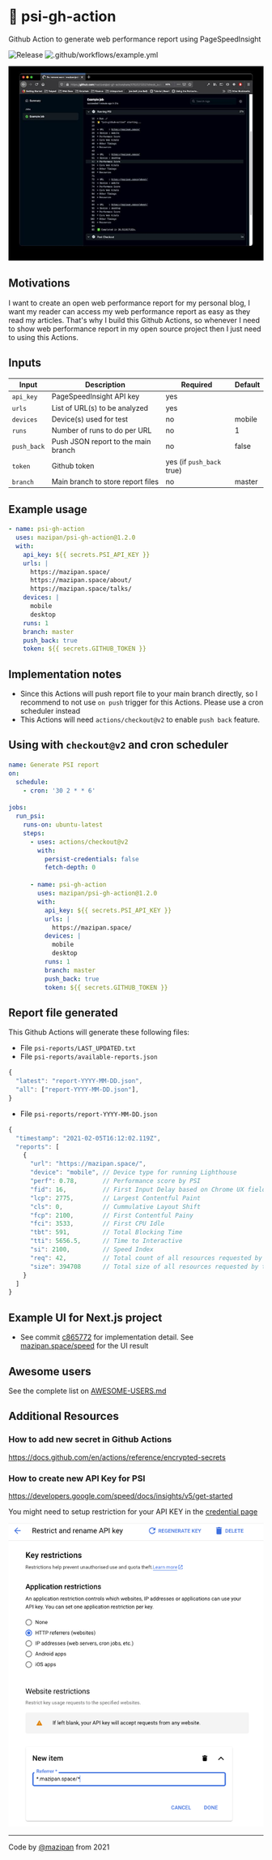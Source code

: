 # 🐯 psi-gh-action

Github Action to generate web performance report using PageSpeedInsight

![Release](https://img.shields.io/github/v/release/mazipan/psi-gh-action?logo=version&style=plastic) ![.github/workflows/example.yml](https://github.com/mazipan/psi-gh-action/workflows/.github/workflows/example.yml/badge.svg?branch=master)

![Screenshoot](./screenshoot.jpg)

## Motivations

I want to create an open web performance report for my personal blog, I want my reader can access my web performance report as easy as they read my articles. That's why I build this Github Actions, so whenever I need to show web performance report in my open source project then I just need to using this Actions.

## Inputs

| Input       | Description                         | Required                  | Default |
| ----------- | ----------------------------------- | ------------------------- | ------- |
| `api_key`   | PageSpeedInsight API key            | yes                       |         |
| `urls`      | List of URL(s) to be analyzed       | yes                       |         |
| `devices`   | Device(s) used for test             | no                        | mobile  |
| `runs`      | Number of runs to do per URL        | no                        | 1       |
| `push_back` | Push JSON report to the main branch | no                        | false   |
| `token`     | Github token                        | yes (if `push_back` true) |         |
| `branch`    | Main branch to store report files   | no                        | master  |

## Example usage

```yaml
- name: psi-gh-action
  uses: mazipan/psi-gh-action@1.2.0
  with:
    api_key: ${{ secrets.PSI_API_KEY }}
    urls: |
      https://mazipan.space/
      https://mazipan.space/about/
      https://mazipan.space/talks/
    devices: |
      mobile
      desktop
    runs: 1
    branch: master
    push_back: true
    token: ${{ secrets.GITHUB_TOKEN }}
```

## Implementation notes

- Since this Actions will push report file to your main branch directly, so I recommend to not use `on push` trigger for this Actions. Please use a cron scheduler instead
- This Actions will need `actions/checkout@v2` to enable `push back` feature.

## Using with `checkout@v2` and cron scheduler

```yml
name: Generate PSI report
on:
  schedule:
    - cron: '30 2 * * 6'

jobs:
  run_psi:
    runs-on: ubuntu-latest
    steps:
      - uses: actions/checkout@v2
        with:
          persist-credentials: false
          fetch-depth: 0

      - name: psi-gh-action
        uses: mazipan/psi-gh-action@1.2.0
        with:
          api_key: ${{ secrets.PSI_API_KEY }}
          urls: |
            https://mazipan.space/
          devices: |
            mobile
            desktop
          runs: 1
          branch: master
          push_back: true
          token: ${{ secrets.GITHUB_TOKEN }}
```

## Report file generated

This Github Actions will generate these following files:

- File `psi-reports/LAST_UPDATED.txt`
- File `psi-reports/available-reports.json`

```js
{
  "latest": "report-YYYY-MM-DD.json",
  "all": ["report-YYYY-MM-DD.json"],
}
```

- File `psi-reports/report-YYYY-MM-DD.json`

```js
{
  "timestamp": "2021-02-05T16:12:02.119Z",
  "reports": [
    {
      "url": "https://mazipan.space/",
      "device": "mobile", // Device type for running Lighthouse
      "perf": 0.78,       // Performance score by PSI
      "fid": 16,          // First Input Delay based on Chrome UX field data
      "lcp": 2775,        // Largest Contentful Paint
      "cls": 0,           // Cummulative Layout Shift
      "fcp": 2100,        // First Contentful Painy
      "fci": 3533,        // First CPU Idle
      "tbt": 591,         // Total Blocking Time
      "tti": 5656.5,      // Time to Interactive
      "si": 2100,         // Speed Index
      "req": 42,          // Total count of all resources requested by the page
      "size": 394708      // Total size of all resources requested by the page
    }
  ]
}
```
## Example UI for Next.js project

- See commit [c865772](https://github.com/mazipan/mazipan.space/commit/c86577204951760750b56f9c30660d0189cdad07) for implementation detail. See [mazipan.space/speed](https://mazipan.space/speed) for the UI result

## Awesome users

See the complete list on [AWESOME-USERS.md](AWESOME-USERS.md)

## Additional Resources

### How to add new secret in Github Actions

https://docs.github.com/en/actions/reference/encrypted-secrets

### How to create new API Key for PSI

https://developers.google.com/speed/docs/insights/v5/get-started

You might need to setup restriction for your API KEY in the [credential page](https://console.developers.google.com/apis/credentials)

![setup restriction](key-restriction.png)

---

Code by [@mazipan](https://mazipan.space/) from 2021
